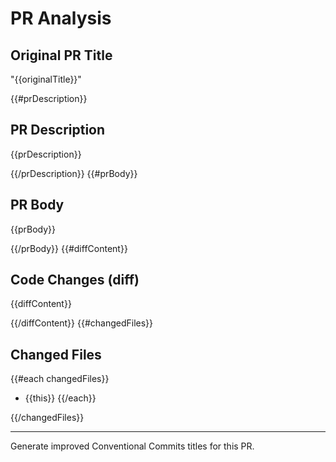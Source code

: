 # PR Analysis

## Original PR Title
"{{originalTitle}}"

{{#prDescription}}
## PR Description
{{prDescription}}

{{/prDescription}}
{{#prBody}}
## PR Body
{{prBody}}

{{/prBody}}
{{#diffContent}}
## Code Changes (diff)
{{diffContent}}

{{/diffContent}}
{{#changedFiles}}
## Changed Files
{{#each changedFiles}}
- {{this}}
{{/each}}

{{/changedFiles}}

---

Generate improved Conventional Commits titles for this PR.
